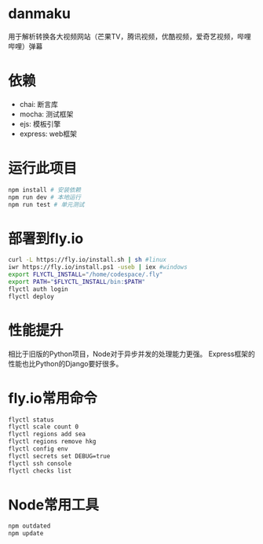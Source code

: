# danmaku
用于解析转换各大视频网站（芒果TV，腾讯视频，优酷视频，爱奇艺视频，哔哩哔哩）弹幕

# 依赖
- chai: 断言库
- mocha: 测试框架
- ejs: 模板引擎
- express: web框架

# 运行此项目
``` sh
npm install # 安装依赖
npm run dev # 本地运行
npm run test # 单元测试
```

# 部署到fly.io
``` sh
curl -L https://fly.io/install.sh | sh #linux
iwr https://fly.io/install.ps1 -useb | iex #windows
export FLYCTL_INSTALL="/home/codespace/.fly"
export PATH="$FLYCTL_INSTALL/bin:$PATH"
flyctl auth login
flyctl deploy
```

# 性能提升
相比于旧版的Python项目，Node对于异步并发的处理能力更强。
Express框架的性能也比Python的Django要好很多。

# fly.io常用命令
``` sh
flyctl status
flyctl scale count 0
flyctl regions add sea
flyctl regions remove hkg
flyctl config env
flyctl secrets set DEBUG=true
flyctl ssh console
flyctl checks list
```

# Node常用工具
```bash
npm outdated
npm update
```
